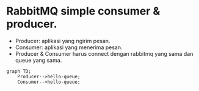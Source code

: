 # RabbitMQ simple consumer & producer.

- Producer: aplikasi yang ngirim pesan.
- Consumer: aplikasi yang menerima pesan.
- Producer & Consumer harus connect dengan rabbitmq yang sama dan queue yang sama.

```mermaid
graph TD;
    Producer-->hello-queue;
    Consumer-->hello-queue;
```